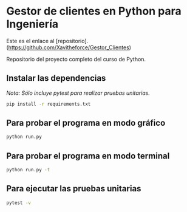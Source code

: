 # Gestor de clientes en Python para Ingeniería

Este es el enlace al [repositorio].(https://github.com/Xavitheforce/Gestor_Clientes)

Repositorio del proyecto completo del curso de Python.

## Instalar las dependencias

_Nota: Sólo incluye pytest para realizar pruebas unitarias._

```bash
pip install -r requirements.txt
```

## Para probar el programa en modo gráfico

```bash
python run.py
```

## Para probar el programa en modo terminal

```bash
python run.py -t
```

## Para ejecutar las pruebas unitarias

```bash
pytest -v
```
